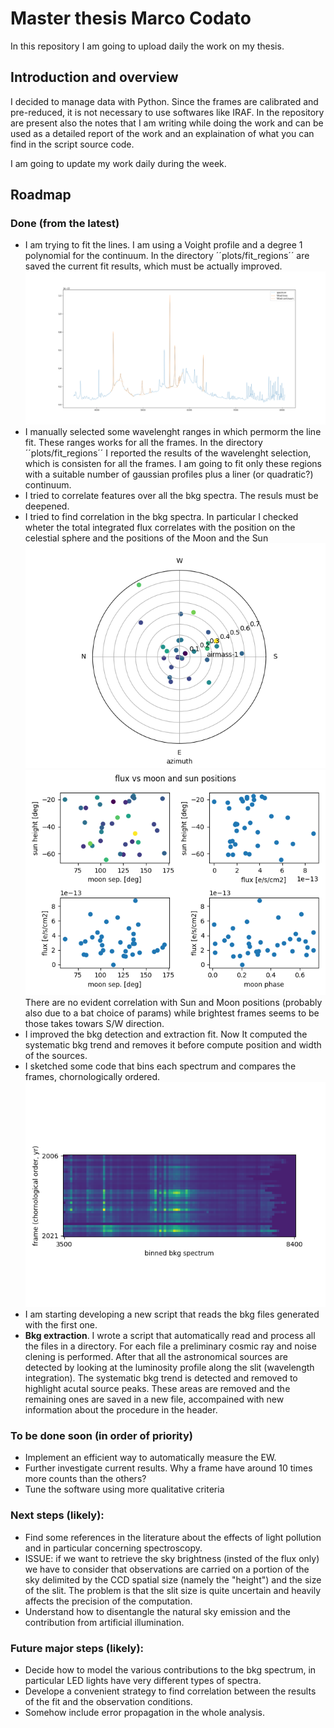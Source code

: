 # Master thesis Marco Codato
In this repository I am going to upload daily the work on my thesis.

## Introduction and overview
I decided to manage data with Python. Since the frames are calibrated and pre-reduced, it is not necessary to use softwares like IRAF.
In the repository are present also the notes that I am writing while doing the work and can be used as a detailed report of the work and an explaination of what you can find in the script source code.

I am going to update my work daily during the week.

## Roadmap

### Done (from the latest)
- I am trying to fit the lines. I am using a Voight profile and a degree 1 polynomial for the continuum. In the directory ´´plots/fit_regions´´ are saved the current fit results, which must be actually improved. ![](./prova_fit.png)
- I manually selected some wavelenght ranges in which permorm the line fit. These ranges works for all the frames. In the directory ´´plots/fit_regions´´ I reported the results of the wavelenght selection, which is consisten for all the frames.
I am going to fit only these regions with a suitable number of gaussian profiles plus a liner (or quadratic?) continuum.
- I tried to correlate features over all the bkg spectra. The resuls must be deepened.
- I tried to find correlation in the bkg spectra. In particular I checked wheter the total integrated flux correlates with the position on the celestial sphere and the positions of the Moon and the Sun
![](./radial.png) ![](./positions.png)
There are no evident correlation with Sun and Moon positions (probably also due to a bat choice of params) while brightest frames seems to be those takes towars S/W direction.
- I improved the bkg detection and extraction fit. Now It computed the systematic bkg trend and removes it before compute position and width of the sources.
- I sketched some code that bins each spectrum and compares the frames, chornologically ordered. ![](./Figure_1.png)
- I am starting developing a new script that reads the bkg files generated with the first one.
- **Bkg extraction**. I wrote a script that automatically read and process all the files in a directory.
For each file a preliminary cosmic ray and noise clening is performed. After that all the astronomical sources are detected by looking at the luminosity profile along the slit (wavelength integration).
The systematic bkg trend is detected and removed to highlight acutal source peaks. These areas are removed and the remaining ones are saved in a new file, accompained with new information about the procedure in the header.

### To be done soon (in order of priority)
- Implement an efficient way to automatically measure the EW.
- Further investigate current results. Why a frame have around 10 times more counts than the others?
- Tune the software using more qualitative criteria

### Next steps (likely):
- Find some references in the literature about the effects of light pollution and in particular concerning spectroscopy.
- ISSUE: if we want to retrieve the sky brightness (insted of the flux only) we have to consider that observations are carried on a portion of the sky delimited by the CCD spatial size (namely the "height")
and the size of the slit. The problem is that the slit size is quite uncertain and heavily affects the precision of the computation.
- Understand how to disentangle the natural sky emission and the contribution from artificial illumination.

### Future major steps (likely):
- Decide how to model the various contributions to the bkg spectrum, in particular LED lights have very different types of spectra.
- Develope a convenient strategy to find correlation between the results of the fit and the observation conditions.
- Somehow include error propagation in the whole analysis.
